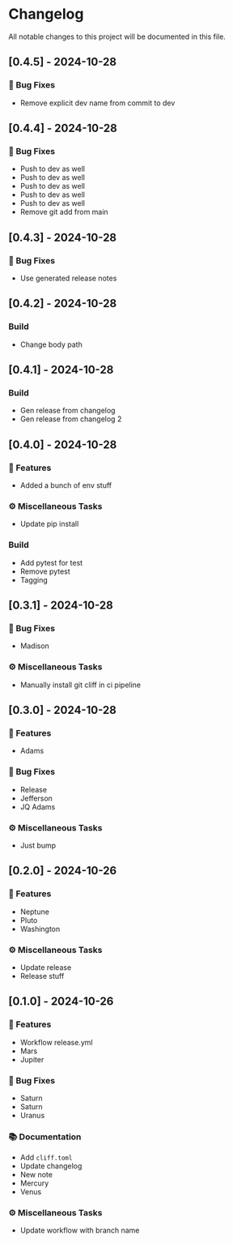 # Changelog

All notable changes to this project will be documented in this file.

## [0.4.5] - 2024-10-28

### 🐛 Bug Fixes

- Remove explicit dev name from commit to dev

## [0.4.4] - 2024-10-28

### 🐛 Bug Fixes

- Push to dev as well
- Push to dev as well
- Push to dev as well
- Push to dev as well
- Push to dev as well
- Remove git add from main

## [0.4.3] - 2024-10-28

### 🐛 Bug Fixes

- Use generated release notes

## [0.4.2] - 2024-10-28

### Build

- Change body path

## [0.4.1] - 2024-10-28

### Build

- Gen release from changelog
- Gen release from changelog 2

## [0.4.0] - 2024-10-28

### 🚀 Features

- Added a bunch of env stuff

### ⚙️ Miscellaneous Tasks

- Update pip install

### Build

- Add pytest for test
- Remove pytest
- Tagging

## [0.3.1] - 2024-10-28

### 🐛 Bug Fixes

- Madison

### ⚙️ Miscellaneous Tasks

- Manually install git cliff in ci pipeline

## [0.3.0] - 2024-10-28

### 🚀 Features

- Adams

### 🐛 Bug Fixes

- Release
- Jefferson
- JQ Adams

### ⚙️ Miscellaneous Tasks

- Just bump

## [0.2.0] - 2024-10-26

### 🚀 Features

- Neptune
- Pluto
- Washington

### ⚙️ Miscellaneous Tasks

- Update release
- Release stuff

## [0.1.0] - 2024-10-26

### 🚀 Features

- Workflow release.yml
- Mars
- Jupiter

### 🐛 Bug Fixes

- Saturn
- Saturn
- Uranus

### 📚 Documentation

- Add `cliff.toml`
- Update changelog
- New note
- Mercury
- Venus

### ⚙️ Miscellaneous Tasks

- Update workflow with branch name

<!-- generated by git-cliff -->
